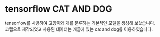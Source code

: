 # tensorflow  CAT AND DOG
tensorflow를 사용하여 고양이와 개를 분류하는 기본적인
모델을 생성해 보았습니다.
코랩으로 제작되었고 사용된 데이터는 캐글에 있는 cat and dog를 이용하였습니다.
